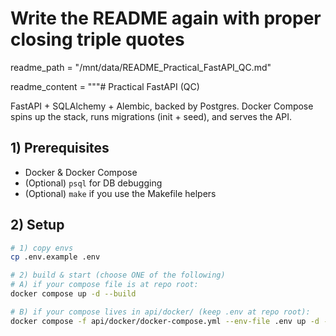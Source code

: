 # Write the README again with proper closing triple quotes

readme_path = "/mnt/data/README_Practical_FastAPI_QC.md"

readme_content = """# Practical FastAPI (QC)

FastAPI + SQLAlchemy + Alembic, backed by Postgres. Docker Compose spins up the stack, runs migrations (init + seed), and serves the API.

## 1) Prerequisites

- Docker & Docker Compose
- (Optional) `psql` for DB debugging
- (Optional) `make` if you use the Makefile helpers

## 2) Setup

```bash
# 1) copy envs
cp .env.example .env

# 2) build & start (choose ONE of the following)
# A) if your compose file is at repo root:
docker compose up -d --build

# B) if your compose lives in api/docker/ (keep .env at repo root):
docker compose -f api/docker/docker-compose.yml --env-file .env up -d --build
```
